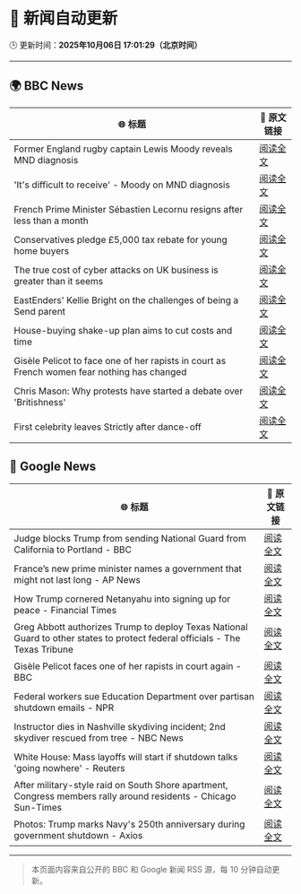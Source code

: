 # 🧠 新闻自动更新

🕒 更新时间：**2025年10月06日 17:01:29（北京时间）**

---

## 🌍 BBC News

| 🌐 标题 | 🔗 原文链接 |
|--------|-------------|
| Former England rugby captain Lewis Moody reveals MND diagnosis | [阅读全文](https://www.bbc.com/sport/rugby-union/articles/cz7rddrrlqno?at_medium=RSS&at_campaign=rss) |
| 'It's difficult to receive' - Moody on MND diagnosis | [阅读全文](https://www.bbc.com/sport/rugby-union/videos/c3w50126393o?at_medium=RSS&at_campaign=rss) |
| French Prime Minister Sébastien Lecornu resigns after less than a month | [阅读全文](https://www.bbc.com/news/articles/cewn9k0w9rxo?at_medium=RSS&at_campaign=rss) |
| Conservatives pledge £5,000 tax rebate for young home buyers | [阅读全文](https://www.bbc.com/news/articles/c4gzv9j78dyo?at_medium=RSS&at_campaign=rss) |
| The true cost of cyber attacks on UK business is greater than it seems | [阅读全文](https://www.bbc.com/news/articles/c5ye8zj5l4jo?at_medium=RSS&at_campaign=rss) |
| EastEnders' Kellie Bright on the challenges of being a Send parent | [阅读全文](https://www.bbc.com/news/articles/c0jqy8pn275o?at_medium=RSS&at_campaign=rss) |
| House-buying shake-up plan aims to cut costs and time | [阅读全文](https://www.bbc.com/news/articles/cy0v7zwp0dlo?at_medium=RSS&at_campaign=rss) |
| Gisèle Pelicot to face one of her rapists in court as French women fear nothing has changed | [阅读全文](https://www.bbc.com/news/articles/cdx2d9lynk1o?at_medium=RSS&at_campaign=rss) |
| Chris Mason: Why protests have started a debate over 'Britishness' | [阅读全文](https://www.bbc.com/news/articles/c7840dv7n4po?at_medium=RSS&at_campaign=rss) |
| First celebrity leaves Strictly after dance-off | [阅读全文](https://www.bbc.com/news/articles/c20zeyynnrgo?at_medium=RSS&at_campaign=rss) |

## 📰 Google News

| 🌐 标题 | 🔗 原文链接 |
|--------|-------------|
| Judge blocks Trump from sending National Guard from California to Portland - BBC | [阅读全文](https://news.google.com/rss/articles/CBMiWkFVX3lxTE5IelhDOEpVcDBkN05DdHNHRWlnSXM2Q0VYbEs1cm95UkxSWVZzOWM1ekx2REx3dDFxRDRLTE9tTktjUU55X0lhb2h1c0JZNHFMcWVjemZad0dQUdIBX0FVX3lxTE9KUS1DSmktaENiUkdYWV93ZzZnWkVvR19IX3pkN1RJMzNrR2JqckRkeWFXd1FqNXlUWHFCRnp3djdXVUk2WTkyZTdGRFVjbkstTFZUTmpXbFpVM21yWFp3?oc=5) |
| France’s new prime minister names a government that might not last long - AP News | [阅读全文](https://news.google.com/rss/articles/CBMiuAFBVV95cUxOWndxZXRDMmpsX2FNOFotQldyMWU3WWVoQnFPTElDem5jVDVXVVdTdXJ5Tm9aa0dERUhZVkd1dkQxalpkc1pENnhlNS05U0VlVE1oanJTdEdQQm9OUzRhd3luSUxqS0JjTFN3S0t5cEg1UW15NXkwSGVrU1pUWVhUMC1hLTc1MlVKaWE4T05MVHNfTHItaXdjbDdXUHB4NnNXX0NBOTluTzdMN1RPZ0psS1hkMGpuZmRM?oc=5) |
| How Trump cornered Netanyahu into signing up for peace - Financial Times | [阅读全文](https://news.google.com/rss/articles/CBMicEFVX3lxTE5EaFpFLTdkSkw4aUk1MS1rUHBrQzg4U2I5RTRFOS12eXpOM3dvMllCSWtSV19BUi1mcHN4SHEzMFF5T0Jrb2JZb0g4aTQ5aTNNSUxRVkY2VVJ0Y0FSWDltWnVYZEpGV0ZRdnh1SVFnOGw?oc=5) |
| Greg Abbott authorizes Trump to deploy Texas National Guard to other states to protect federal officials - The Texas Tribune | [阅读全文](https://news.google.com/rss/articles/CBMihgFBVV95cUxQWGNTMmhWUFA4MUljSndycUxfVXRRdDhJUkx3X1puOGpwQWhhTS1QYnVLZzFMaW9VS2ZRSkZrbWdDbU82LUJ2RVdnaXhEVDI2dWJuMVJoekM4MGN5N05Sd2UzNDVyMS1aSGtPWXV1RDRFNUJDR0xlMHRLeW5uamtMNkFzM1hYQQ?oc=5) |
| Gisèle Pelicot faces one of her rapists in court again - BBC | [阅读全文](https://news.google.com/rss/articles/CBMiWkFVX3lxTE9aaHBwZEhHRC1GamgxLTI5aGc3N2ZwelpzUU9tVkhublZHS3M0S0EtN2xLMGxySUpyMENwS3FwSnQ4V3FVNndPYUpjTmNmWndfd19RbGliVXlCUdIBX0FVX3lxTFBzWmxqa1VXcUU4Q0N4Y19odTNrWThpWUktcXkyUXo2TlRsOVAzRVBBeWNSbjFPOE8tNHRsQnBHSHFNVjZjVHZoWEZqM0d6Wk53bVN3cTdCRTNmaEY1aExB?oc=5) |
| Federal workers sue Education Department over partisan shutdown emails - NPR | [阅读全文](https://news.google.com/rss/articles/CBMiogFBVV95cUxPOWV0M2NiS0FZcG9mT2UxeDgyamg4Mkk5LTFFb3NqQ3ViVkVJelJrR0ZnYTBJOHBjMl93elpIZENwZHhTMVBIeW1qWTdzZktuS21fZGd1ckRwRUZXaFBFSUtYTVVLbXg0T21GYmVEdHg1TnhLYzZubW9CQjloRngzb3FtOVVjeGZWdldPZS1GUndwdF82VmJMMS1CRWZMUkhGMUE?oc=5) |
| Instructor dies in Nashville skydiving incident; 2nd skydiver rescued from tree - NBC News | [阅读全文](https://news.google.com/rss/articles/CBMiugFBVV95cUxQaXlWWFVIM2ZhM1VoSm9nQlJRVFVUYWVNRGEtOEpUeUZaMFhwWEMyN21hZHZWWUFtcXByWWVFMFVfQ0Q0MGtlTzR3OVdzZFhNR09adEo2d0lYSUUybi1nLThER3MtT3pDdmExblNvdm5YazJVMThtSktZdDRrX3lvS2pmSk5XVzRETHFOWlMxUWpsc0ZIS05YVmtva2pHWmlLVk4xTjVzMjRXZE1fNVk3ZnJPdmZtWXRzUEHSAVZBVV95cUxOWG45WW1RcGVpYlcxaTN5SmVmbVpYeU90Yi1TX0ZNVkV0MkIwbHhTWlhXMkFLQXp6VXlteTB5X3JDU3pmczR2eWwzbTZZUGdzUGw3aWF3Zw?oc=5) |
| White House: Mass layoffs will start if shutdown talks 'going nowhere' - Reuters | [阅读全文](https://news.google.com/rss/articles/CBMiwAFBVV95cUxOdVdrTlJRT0ZjVk42NEtlTWdVSmk0WV9JMnFKbVBEMTdvRkV0bnE3SHhNZUtOb1Z5Tl9qcFFzOUpVVUFKQk0wMEhMUDRhM2I2U0owaXBWMVdYNTBobFkySWloT2o2akc4dnNoWk1BZmJ1QlFuNENMamd2MW5CM3lfaDhWbndfRGJwenZjZnFSZGJqdG9XeVNOamdIMXk5UUxvMV80VEg1QWZERHNtYkZQcl9hRjZhdFZzdW9UWHRxdDY?oc=5) |
| After military-style raid on South Shore apartment, Congress members rally around residents - Chicago Sun-Times | [阅读全文](https://news.google.com/rss/articles/CBMiqAFBVV95cUxOTUdiUnVfb1gtcUNlc0VYVHVuOWtYZjMwdjdfYkw1NzJxS3YwZ1hSMTFFUnBUUlUteVRrbkk2R0xmSjMtWkZJa0x5S1Q1a2RQM1RudXA4eFkydXlkX3hPZzlnc2xoQS1QR2c0ZE9ZZHcybnRJcG9jNlpjMHJna2hmTHF5U19qaklUTGxqQUd0RUZSQldwdGV0UTRXbW4wNFgxc2huOVM0U2g?oc=5) |
| Photos: Trump marks Navy's 250th anniversary during government shutdown - Axios | [阅读全文](https://news.google.com/rss/articles/CBMihAFBVV95cUxOaHhFMUM4bWlwZmluQ09lU1NTRlpRQjZJSEhpSk9hRS0zTENwck5Rd0EtWlBhYlhVeTBIT2xwdzYzQzlhRXZ5b0ZVQW9nWHBxRHZmeEVyUUpxd1FBY0p1MGR1MW4wdXpZYURIVjByNzUyOEdYYUZoUFd0OEY2Y29lY014NGQ?oc=5) |

---
> 本页面内容来自公开的 BBC 和 Google 新闻 RSS 源，每 10 分钟自动更新。